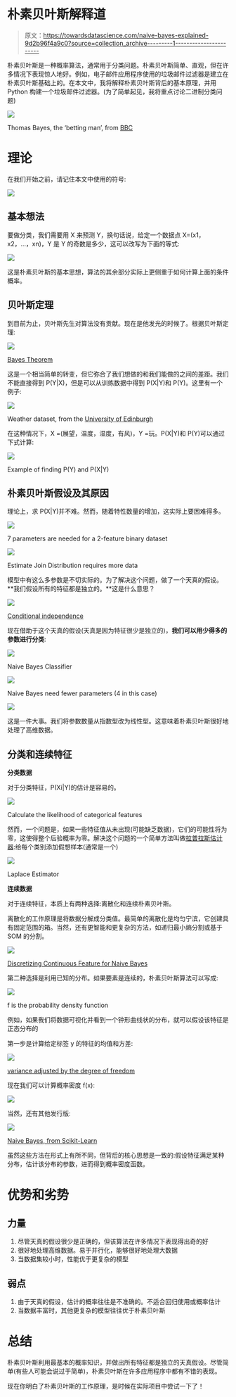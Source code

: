 # 朴素贝叶斯解释道

> 原文：<https://towardsdatascience.com/naive-bayes-explained-9d2b96f4a9c0?source=collection_archive---------1----------------------->

朴素贝叶斯是一种概率算法，通常用于分类问题。朴素贝叶斯简单、直观，但在许多情况下表现惊人地好。例如，电子邮件应用程序使用的垃圾邮件过滤器是建立在朴素贝叶斯基础上的。在本文中，我将解释朴素贝叶斯背后的基本原理，并用 Python 构建一个垃圾邮件过滤器。(为了简单起见，我将重点讨论二进制分类问题)

![](img/70340abb2f396a86ecb50cc3a55e47d4.png)

Thomas Bayes, the ‘betting man’, from [BBC](https://www.bbc.com/news/uk-scotland-edinburgh-east-fife-14708583)

# **理论**

在我们开始之前，请记住本文中使用的符号:

![](img/97f765af55e4d53a90bdc136d6225f68.png)

## 基本想法

要做分类，我们需要用 X 来预测 Y，换句话说，给定一个数据点 X=(x1，x2，…，xn)，Y 是 Y 的奇数是多少，这可以改写为下面的等式:

![](img/5e94809a5f1315f7ffe2f29de10f7ccb.png)

这是朴素贝叶斯的基本思想，算法的其余部分实际上更侧重于如何计算上面的条件概率。

## 贝叶斯定理

到目前为止，贝叶斯先生对算法没有贡献。现在是他发光的时候了。根据贝叶斯定理:

![](img/d239703fca4097280a11dff5e0a059fd.png)

[Bayes Theorem](https://en.wikipedia.org/wiki/Bayes%27_theorem)

这是一个相当简单的转变，但它弥合了我们想做的和我们能做的之间的差距。我们不能直接得到 P(Y|X)，但是可以从训练数据中得到 P(X|Y)和 P(Y)。这里有一个例子:

![](img/7ad5fa8077e744e12d383049817246e3.png)

Weather dataset, from the [University of Edinburgh](http://www.inf.ed.ac.uk/teaching/courses/inf2b/learnSlides/inf2b12-learnlec06.pdf)

在这种情况下，X =(展望，温度，湿度，有风)，Y =玩。P(X|Y)和 P(Y)可以通过下式计算:

![](img/856b69583e3a996dbc7c048484c7278c.png)

Example of finding P(Y) and P(X|Y)

## 朴素贝叶斯假设及其原因

理论上，求 P(X|Y)并不难。然而，随着特性数量的增加，这实际上要困难得多。

![](img/d3e60cf1f0cb6e1d70bf23d248416056.png)

7 parameters are needed for a 2-feature binary dataset

![](img/6bd4bc2290b12af0b3f084fadd9a17e8.png)

Estimate Join Distribution requires more data

模型中有这么多参数是不切实际的。为了解决这个问题，做了一个天真的假设。**我们假设所有的特征都是独立的。**这是什么意思？

![](img/6e4ba8d7c5a24e9d7f1d52f43bb25b23.png)

[Conditional independence](https://en.wikipedia.org/wiki/Conditional_independence)

现在借助于这个天真的假设(天真是因为特征很少是独立的)，**我们可以用少得多的参数进行分类**:

![](img/cb6220704ffcd6ea9e991d82901056e8.png)

Naive Bayes Classifier

![](img/e394fce2ac19015936e08d474c875d89.png)

Naive Bayes need fewer parameters (4 in this case)

![](img/bd1bb6b667568ae72e1c0f3dfaea8dce.png)

这是一件大事。我们将参数数量从指数型改为线性型。这意味着朴素贝叶斯很好地处理了高维数据。

## 分类和连续特征

**分类数据**

对于分类特征，P(Xi|Y)的估计是容易的。

![](img/8265d3b7e38a2466813dcea682294981.png)

Calculate the likelihood of categorical features

然而，一个问题是，如果一些特征值从未出现(可能缺乏数据)，它们的可能性将为零，这使得整个后验概率为零。解决这个问题的一个简单方法叫做[拉普拉斯估计器](https://en.wikipedia.org/wiki/Additive_smoothing):给每个类别添加假想样本(通常是一个)

![](img/b71adec424178ce8659e03bcecbd29db.png)

Laplace Estimator

**连续数据**

对于连续特征，本质上有两种选择:离散化和连续朴素贝叶斯。

离散化的工作原理是将数据分解成分类值。最简单的离散化是均匀宁滨，它创建具有固定范围的箱。当然，还有更智能和更复杂的方法，如递归最小熵分割或基于 SOM 的分割。

![](img/85046e91637016efdb508b340e89d980.png)

[Discretizing Continuous Feature for Naive Bayes](https://www.semanticscholar.org/paper/Discretizing-Continuous-Features-for-Naive-Bayes-C-Kaya/680de400a534028b548c2297b8e8ddd904ebbd56)

第二种选择是利用已知的分布。如果要素是连续的，朴素贝叶斯算法可以写成:

![](img/c5b3eb98171e892a264096b996e5fa0c.png)

f is the probability density function

例如，如果我们将数据可视化并看到一个钟形曲线状的分布，就可以假设该特征是正态分布的

第一步是计算给定标签 y 的特征的均值和方差:

![](img/247e9a27c539b3a26c1d32b483c77968.png)

[variance adjusted by the degree of freedom](http://onlinestatbook.com/2/estimation/df.html)

现在我们可以计算概率密度 f(x):

![](img/84e6754a76923c3d123d77c01a094af0.png)

当然，还有其他发行版:

![](img/7da5154642916e500f9e31b0577b50e0.png)

[Naive Bayes, from Scikit-Learn](https://scikit-learn.org/stable/modules/naive_bayes.html)

虽然这些方法在形式上有所不同，但背后的核心思想是一致的:假设特征满足某种分布，估计该分布的参数，进而得到概率密度函数。

# **优势和劣势**

## 力量

1.  尽管天真的假设很少是正确的，但该算法在许多情况下表现得出奇的好
2.  很好地处理高维数据。易于并行化，能够很好地处理大数据
3.  当数据集较小时，性能优于更复杂的模型

## 弱点

1.  由于天真的假设，估计的概率往往是不准确的。不适合回归使用或概率估计
2.  当数据丰富时，其他更复杂的模型往往优于朴素贝叶斯

# **总结**

朴素贝叶斯利用最基本的概率知识，并做出所有特征都是独立的天真假设。尽管简单(有些人可能会说过于简单)，朴素贝叶斯在许多应用程序中都有不错的表现。

现在你明白了朴素贝叶斯的工作原理，是时候在实际项目中尝试一下了！